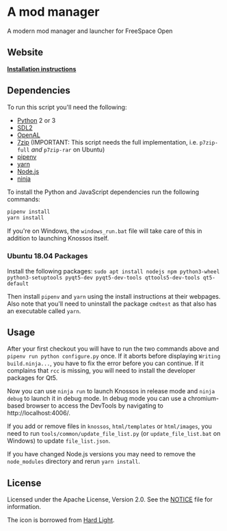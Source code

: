 # A mod manager

A modern mod manager and launcher for FreeSpace Open

## Website

[**Installation instructions**](https://fsnebula.org/knossos/)

## Dependencies

To run this script you'll need the following:
* [Python][py] 2 or 3
* [SDL2][sdl2]
* [OpenAL][oal]
* [7zip][7z] (IMPORTANT: This script needs the full implementation, i.e. ```p7zip-full``` _and_ ```p7zip-rar``` on Ubuntu)
* [pipenv][pipenv]
* [yarn][yarn]
* [Node.js][nodejs]
* [ninja][ninja]

To install the Python and JavaScript dependencies run the following commands:

```bash
pipenv install
yarn install
```

If you're on Windows, the `windows_run.bat` file will take care of this in addition to launching Knossos itself.


### Ubuntu 18.04 Packages

Install the following packages:
```sudo apt install nodejs npm python3-wheel python3-setuptools pyqt5-dev pyqt5-dev-tools qttools5-dev-tools qt5-default```

Then install `pipenv` and `yarn` using the install instructions at their webpages. Also note that you'll need to uninstall the package `cmdtest` as that also has an executable called `yarn`.

## Usage

After your first checkout you will have to run the two commands above and `pipenv run python configure.py` once. If it aborts before displaying `Writing build.ninja...`, you have to fix the error before you can continue.
If it complains that ```rcc``` is missing, you will need to install the developer packages for Qt5.

Now you can use `ninja run` to launch Knossos in release mode and `ninja debug` to launch it in debug mode. In debug mode you can use a chromium-based browser to access the DevTools by navigating to http://localhost:4006/.

If you add or remove files in `knossos`, `html/templates` or `html/images`, you need to run `tools/common/update_file_list.py` (or `update_file_list.bat` on Windows) to update `file_list.json`.

If you have changed Node.js versions you may need to remove the `node_modules` directory and rerun `yarn install`.

## License

Licensed under the Apache License, Version 2.0.
See the [NOTICE](NOTICE) file for information.

The icon is borrowed from [Hard Light][hl].

[py]: http://www.python.org/
[qt]: http://www.qt.io/
[sdl2]: https://libsdl.org/download-2.0.php
[oal]: http://kcat.strangesoft.net/openal.html
[7z]: http://www.7-zip.org/
[pipenv]: https://pipenv.readthedocs.io/en/latest/
[yarn]: https://yarnpkg.com/en/
[ninja]: https://ninja-build.org/
[nodejs]: https://nodejs.org/

[hl]: https://www.hard-light.net/
